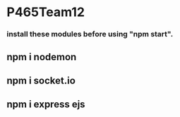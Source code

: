 # P465Team12
### install these modules before using "npm start".

## npm i nodemon
## npm i socket.io
## npm i express ejs
